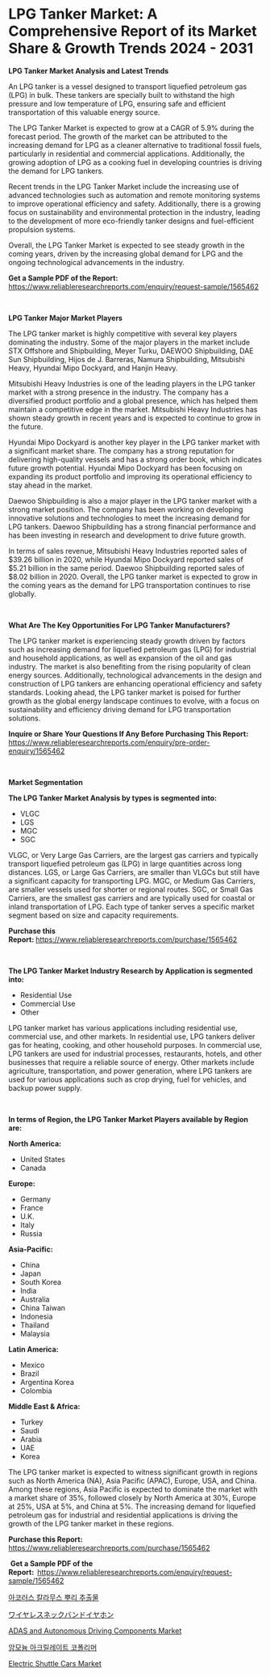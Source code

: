 <p><h1>LPG Tanker Market: A Comprehensive Report of its Market Share & Growth Trends 2024 - 2031</h1></p><p><strong>LPG Tanker Market Analysis and Latest Trends</strong></p>
<p><p>An LPG tanker is a vessel designed to transport liquefied petroleum gas (LPG) in bulk. These tankers are specially built to withstand the high pressure and low temperature of LPG, ensuring safe and efficient transportation of this valuable energy source.</p><p>The LPG Tanker Market is expected to grow at a CAGR of 5.9% during the forecast period. The growth of the market can be attributed to the increasing demand for LPG as a cleaner alternative to traditional fossil fuels, particularly in residential and commercial applications. Additionally, the growing adoption of LPG as a cooking fuel in developing countries is driving the demand for LPG tankers.</p><p>Recent trends in the LPG Tanker Market include the increasing use of advanced technologies such as automation and remote monitoring systems to improve operational efficiency and safety. Additionally, there is a growing focus on sustainability and environmental protection in the industry, leading to the development of more eco-friendly tanker designs and fuel-efficient propulsion systems.</p><p>Overall, the LPG Tanker Market is expected to see steady growth in the coming years, driven by the increasing global demand for LPG and the ongoing technological advancements in the industry.</p></p>
<p><strong>Get a Sample PDF of the Report:&nbsp;</strong> <a href="https://www.reliableresearchreports.com/enquiry/request-sample/1565462">https://www.reliableresearchreports.com/enquiry/request-sample/1565462</a></p>
<p>&nbsp;</p>
<p><strong>LPG Tanker Major Market Players</strong></p>
<p><p>The LPG tanker market is highly competitive with several key players dominating the industry. Some of the major players in the market include STX Offshore and Shipbuilding, Meyer Turku, DAEWOO Shipbuilding, DAE Sun Shipbuilding, Hijos de J. Barreras, Namura Shipbuilding, Mitsubishi Heavy, Hyundai Mipo Dockyard, and Hanjin Heavy.</p><p>Mitsubishi Heavy Industries is one of the leading players in the LPG tanker market with a strong presence in the industry. The company has a diversified product portfolio and a global presence, which has helped them maintain a competitive edge in the market. Mitsubishi Heavy Industries has shown steady growth in recent years and is expected to continue to grow in the future.</p><p>Hyundai Mipo Dockyard is another key player in the LPG tanker market with a significant market share. The company has a strong reputation for delivering high-quality vessels and has a strong order book, which indicates future growth potential. Hyundai Mipo Dockyard has been focusing on expanding its product portfolio and improving its operational efficiency to stay ahead in the market.</p><p>Daewoo Shipbuilding is also a major player in the LPG tanker market with a strong market position. The company has been working on developing innovative solutions and technologies to meet the increasing demand for LPG tankers. Daewoo Shipbuilding has a strong financial performance and has been investing in research and development to drive future growth.</p><p>In terms of sales revenue, Mitsubishi Heavy Industries reported sales of $39.26 billion in 2020, while Hyundai Mipo Dockyard reported sales of $5.21 billion in the same period. Daewoo Shipbuilding reported sales of $8.02 billion in 2020. Overall, the LPG tanker market is expected to grow in the coming years as the demand for LPG transportation continues to rise globally.</p></p>
<p>&nbsp;</p>
<p><strong>What Are The Key Opportunities For LPG Tanker Manufacturers?</strong></p>
<p><p>The LPG tanker market is experiencing steady growth driven by factors such as increasing demand for liquefied petroleum gas (LPG) for industrial and household applications, as well as expansion of the oil and gas industry. The market is also benefiting from the rising popularity of clean energy sources. Additionally, technological advancements in the design and construction of LPG tankers are enhancing operational efficiency and safety standards. Looking ahead, the LPG tanker market is poised for further growth as the global energy landscape continues to evolve, with a focus on sustainability and efficiency driving demand for LPG transportation solutions.</p></p>
<p><strong>Inquire or Share Your Questions If Any Before Purchasing This Report:</strong> <a href="https://www.reliableresearchreports.com/enquiry/pre-order-enquiry/1565462">https://www.reliableresearchreports.com/enquiry/pre-order-enquiry/1565462</a></p>
<p>&nbsp;</p>
<p><strong>Market Segmentation</strong></p>
<p><strong>The LPG Tanker Market Analysis by types is segmented into:</strong></p>
<p><ul><li>VLGC</li><li>LGS</li><li>MGC</li><li>SGC</li></ul></p>
<p><p>VLGC, or Very Large Gas Carriers, are the largest gas carriers and typically transport liquefied petroleum gas (LPG) in large quantities across long distances. LGS, or Large Gas Carriers, are smaller than VLGCs but still have a significant capacity for transporting LPG. MGC, or Medium Gas Carriers, are smaller vessels used for shorter or regional routes. SGC, or Small Gas Carriers, are the smallest gas carriers and are typically used for coastal or inland transportation of LPG. Each type of tanker serves a specific market segment based on size and capacity requirements.</p></p>
<p><strong>Purchase this Report:&nbsp;</strong><a href="https://www.reliableresearchreports.com/purchase/1565462">https://www.reliableresearchreports.com/purchase/1565462</a></p>
<p>&nbsp;</p>
<p><strong>The LPG Tanker Market Industry Research by Application is segmented into:</strong></p>
<p><ul><li>Residential Use</li><li>Commercial Use</li><li>Other</li></ul></p>
<p><p>LPG tanker market has various applications including residential use, commercial use, and other markets. In residential use, LPG tankers deliver gas for heating, cooking, and other household purposes. In commercial use, LPG tankers are used for industrial processes, restaurants, hotels, and other businesses that require a reliable source of energy. Other markets include agriculture, transportation, and power generation, where LPG tankers are used for various applications such as crop drying, fuel for vehicles, and backup power supply.</p></p>
<p>&nbsp;</p>
<p><strong>In terms of Region, the LPG Tanker Market Players available by Region are:</strong></p>
<p>
    <p> <strong> North America: </strong>
        <ul>
            <li>United States</li>
            <li>Canada</li>
        </ul>
        </p> 
    <p> <strong> Europe: </strong>
        <ul>
            <li>Germany</li>
            <li>France</li>
            <li>U.K.</li>
            <li>Italy</li>
            <li>Russia</li>
        </ul>
        </p> 
    <p> <strong> Asia-Pacific: </strong>
        <ul>
            <li>China</li>
            <li>Japan</li>
            <li>South Korea</li>
            <li>India</li>
            <li>Australia</li>
            <li>China Taiwan</li>
            <li>Indonesia</li>
            <li>Thailand</li>
            <li>Malaysia</li>
        </ul>
        </p> 
    <p> <strong> Latin America: </strong>
        <ul>
            <li>Mexico</li>
            <li>Brazil</li>
            <li>Argentina Korea</li>
            <li>Colombia</li>
        </ul>
        </p> 
    <p> <strong> Middle East & Africa: </strong>
        <ul>
            <li>Turkey</li>
            <li>Saudi</li>
            <li>Arabia</li>
            <li>UAE</li>
            <li>Korea</li>
        </ul>
    </p>
    </p>
<p><p>The LPG tanker market is expected to witness significant growth in regions such as North America (NA), Asia Pacific (APAC), Europe, USA, and China. Among these regions, Asia Pacific is expected to dominate the market with a market share of 35%, followed closely by North America at 30%, Europe at 25%, USA at 5%, and China at 5%. The increasing demand for liquefied petroleum gas for industrial and residential applications is driving the growth of the LPG tanker market in these regions.</p></p>
<p><strong>Purchase this Report: </strong><a href="https://www.reliableresearchreports.com/purchase/1565462">https://www.reliableresearchreports.com/purchase/1565462</a></p>
<p>&nbsp;<strong>Get a Sample PDF of the Report:&nbsp;&nbsp;</strong><a href="https://www.reliableresearchreports.com/enquiry/request-sample/1565462">https://www.reliableresearchreports.com/enquiry/request-sample/1565462</a></p>
<p><strong></strong></p>
<p><p><a href="https://medium.com/@frankpeters35/%EC%95%84%EC%BD%94%EB%9F%AC%EC%8A%A4-%EC%BA%98%EB%9D%BC%EB%AC%B4%EC%8A%A4-%EB%BF%8C%EB%A6%AC-%EC%B6%94%EC%B6%9C%EB%AC%BC-%EC%8B%9C%EC%9E%A5-%EB%B3%B4%EA%B3%A0%EC%84%9C%EB%8A%94-%EC%9D%B4-%EC%8B%9C%EC%9E%A5%EC%9D%98-%EC%B5%9C%EC%8B%A0-%ED%8A%B8%EB%A0%8C%EB%93%9C%EC%99%80-%EC%84%B1%EC%9E%A5-%EA%B8%B0%ED%9A%8C%EB%A5%BC-%EB%B0%9D%ED%98%80%EC%A4%8D%EB%8B%88%EB%8B%A4-9e51a3ddbd1c">아코러스 칼라무스 뿌리 추출물</a></p><p><a href="https://medium.com/@ozar19732009/%E3%83%AF%E3%82%A4%E3%83%A4%E3%83%AC%E3%82%B9%E3%83%8D%E3%83%83%E3%82%AF%E3%83%90%E3%83%B3%E3%83%89%E3%82%A4%E3%83%A4%E3%83%9B%E3%83%B3%E5%B8%82%E5%A0%B4%E3%81%AE%E3%82%A4%E3%83%B3%E3%82%B5%E3%82%A4%E3%83%88-%E5%B8%82%E5%A0%B4%E3%83%88%E3%83%AC%E3%83%B3%E3%83%89-%E6%88%90%E9%95%B7-2024%E5%B9%B4%E3%81%8B%E3%82%892031%E5%B9%B4%E3%81%BE%E3%81%A7%E3%81%AE%E4%BA%88%E6%B8%AC-378bfd48b519">ワイヤレスネックバンドイヤホン</a></p><p><a href="https://github.com/yemakinde/Market-Research-Report-List-1/blob/main/adas-and-autonomous-driving-components-market.md">ADAS and Autonomous Driving Components Market</a></p><p><a href="https://medium.com/@frankpeters35/%EC%95%94%EB%AA%A8%EB%8A%84-%EC%95%84%ED%81%AC%EB%A6%B4%EB%A0%88%EC%9D%B4%ED%8A%B8-%EC%BD%94%ED%8F%B4%EB%A6%AC%EB%A8%B8-%EC%8B%9C%EC%9E%A5-%EB%8F%99%ED%96%A5-%EB%B0%8F-%EC%8B%9C%EC%9E%A5-%EB%B6%84%EC%84%9D%EC%9D%80-2024-2031%EB%85%84-%EA%B8%B0%EA%B0%84%EC%9D%84-%EC%98%88%EC%B8%A1%ED%95%98%EA%B3%A0-%EC%9E%88%EC%8A%B5%EB%8B%88%EB%8B%A4-a4abedc543fa">암모늄 아크릴레이트 코폴리머</a></p><p><a href="https://github.com/Alonsoolds3wq1d81czn8rbol/Market-Research-Report-List-1/blob/main/electric-shuttle-cars-market.md">Electric Shuttle Cars Market</a></p></p>